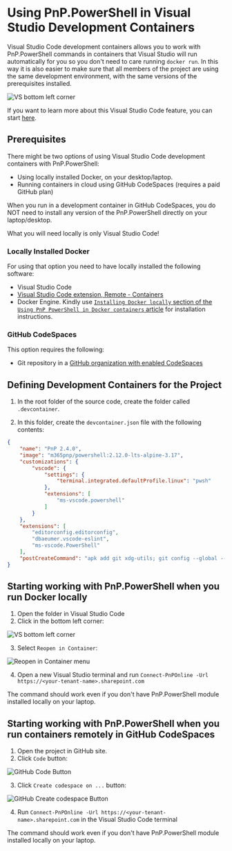 # Using PnP.PowerShell in Visual Studio Development Containers

Visual Studio Code development containers allows you to work with PnP.PowerShell commands in containers that Visual Studio will run automatically for you so you don't need to care running `docker run`. In this way it is also easier to make sure that all members of the project are using the same development environment, with the same versions of the prerequisites installed.

![VS bottom left corner](../images/dev-containers/architecture-containers.png)

If you want to learn more about this Visual Studio Code feature, you can start [here](https://code.visualstudio.com/docs/devcontainers/containers).

## Prerequisites

There might be two options of using Visual Studio Code development containers with PnP.PowerShell:

- Using locally installed Docker, on your desktop/laptop.
- Running containers in cloud using GitHub CodeSpaces (requires a paid GitHub plan)

When you run in a development container in GitHub CodeSpaces, you do NOT need to install any version of the PnP.PowerShell directly on your laptop/desktop.

What you will need locally is only Visual Studio Code!

### Locally Installed Docker

For using that option you need to have locally installed the following software:

- Visual Studio Code
- [Visual Studio Code extension, Remote - Containers](https://marketplace.visualstudio.com/items?itemName=ms-vscode-remote.remote-containers)
- Docker Engine. Kindly use [`Installing Docker locally` section of the `Using PnP PowerShell in Docker containers` article](dev-containers.md) for installation instructions.

### GitHub CodeSpaces

This option requires the following:

- Git repository in a [GitHub organization with enabled CodeSpaces](https://docs.github.com/en/codespaces/managing-codespaces-for-your-organization/enabling-github-codespaces-for-your-organization)

## Defining Development Containers for the Project

1. In the root folder of the source code, create the folder called `.devcontainer`.

2. In this folder, create the `devcontainer.json` file with the following contents:

```json
{
	"name": "PnP 2.4.0",
	"image": "m365pnp/powershell:2.12.0-lts-alpine-3.17",
	"customizations": {
		"vscode": {
			"settings": {
				"terminal.integrated.defaultProfile.linux": "pwsh"
			},
			"extensions": [
				"ms-vscode.powershell"
			]
		}
	},
	"extensions": [
		"editorconfig.editorconfig",
		"dbaeumer.vscode-eslint",
		"ms-vscode.PowerShell"
	],
	"postCreateCommand": "apk add git xdg-utils; git config --global --add safe.directory /workspaces"
}
```

## Starting working with PnP.PowerShell when you run Docker locally

1. Open the folder in Visual Studio Code
2. Click in the bottom left corner:

![VS bottom left corner](../images/dev-containers/VScorner.png)

3. Select `Reopen in Container`:

![Reopen in Container menu](../images/dev-containers/vs-containers-selector.png)

4. Open a new Visual Studio terminal and run `Connect-PnPOnline -Url https://<your-tenant-name>.sharepoint.com`

The command should work even if you don't have PnP.PowerShell module installed locally on your laptop.

## Starting working with PnP.PowerShell when you run containers remotely in GitHub CodeSpaces

1. Open the project in GitHub site.
2. Click `Code` button:

![GitHub Code Button](../images/dev-containers/github-code.png)

3. Click `Create codespace on ...` button:

![GitHub Create codespace Button](../images/dev-containers/github-create-space.png)

4. Run `Connect-PnPOnline -Url https://<your-tenant-name>.sharepoint.com` in the Visual Studio Code terminal

The command should work even if you don't have PnP.PowerShell module installed locally on your laptop.
